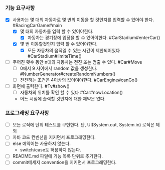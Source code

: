 ### 기능 요구사항
- [x] 사용자는 몇 대의 자동차로 몇 번의 이동을 할 것인지를 입력할 수 있어야 한다. #RacingCarGame#main
    - [x] 몇 대의 자동차를 입력 할 수 있어야한다. 
        - [x] 자동차는 경기장에 입장을 할 수 있어야한다. #CarStadium#enterCar()
    - [x] 몇 번 이동할것인지 입력 할 수 있어야한다.
        - [x] 모든 자동차의 움직일 수 있는 시간이 제한되어있다 #CarStadium#limiteTime()
  
- [ ] 주어진 횟수 동안 n대의 자동차는 전진 또는 멈출 수 있다. #Car#Move
    - [ ] 0에서 9 사이에서 random 값을 생성한다. #NumberGenerator#createRandomNumbers()
    - [ ] 전진하는 조건은 4이상의 값이여야한다. #CarEngine#canGo()
  
- [ ] 화면에 출력한다. #Tv#show()
  - [ ] 자동차의 위치를 확인 할 수 있다  #Car#nowLocation()  
  - 어느 시점에 출력할 것인지에 대한 제약은 없다.


### 프로그래밍 요구사항
- [ ] 모든 로직에 단위 테스트를 구현한다. 단, UI(System.out, System.in) 로직은 제외
- [ ] 자바 코드 컨벤션을 지키면서 프로그래밍한다.
- [ ] else 예약어는 사용하지 않는다.
    - switch/case도 허용하지 않는다.
- [ ] README.md 파일에 기능 목록 단위로 추가한다.
- [ ] commit메세지 convention을 지키면서 프로그래밍한다.